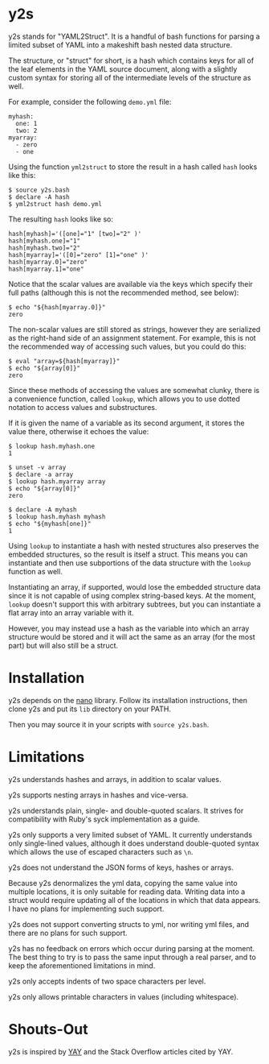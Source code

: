 y2s
===

y2s stands for "YAML2Struct".  It is a handful of bash functions for
parsing a limited subset of YAML into a makeshift bash nested data
structure.

The structure, or "struct" for short, is a hash which contains keys for
all of the leaf elements in the YAML source document, along with a
slightly custom syntax for storing all of the intermediate levels of the
structure as well.

For example, consider the following `demo.yml` file:

```
myhash:
  one: 1
  two: 2
myarray:
  - zero
  - one
```

Using the function `yml2struct` to store the result in a hash called
`hash` looks like this:

```
$ source y2s.bash
$ declare -A hash
$ yml2struct hash demo.yml
```

The resulting `hash` looks like so:

```
hash[myhash]='([one]="1" [two]="2" )'
hash[myhash.one]="1"
hash[myhash.two]="2"
hash[myarray]='([0]="zero" [1]="one" )'
hash[myarray.0]="zero"
hash[myarray.1]="one"
```

Notice that the scalar values are available via the keys which specify
their full paths (although this is not the recommended method, see
below):

```
$ echo "${hash[myarray.0]}"
zero
```

The non-scalar values are still stored as strings, however they are
serialized as the right-hand side of an assignment statement.  For
example, this is not the recommended way of accessing such values, but
you could do this:

```
$ eval "array=${hash[myarray]}"
$ echo "${array[0]}"
zero
```

Since these methods of accessing the values are somewhat clunky, there
is a convenience function, called `lookup`, which allows you to use
dotted notation to access values and substructures.

If it is given the name of a variable as its second argument, it stores
the value there, otherwise it echoes the value:

```
$ lookup hash.myhash.one
1
```

```
$ unset -v array
$ declare -a array
$ lookup hash.myarray array
$ echo "${array[0]}"
zero
```

```
$ declare -A myhash
$ lookup hash.myhash myhash
$ echo "${myhash[one]}"
1
```

Using `lookup` to instantiate a hash with nested structures also
preserves the embedded structures, so the result is itself a struct.
This means you can instantiate and then use subportions of the data
structure with the `lookup` function as well.

Instantiating an array, if supported, would lose the embedded structure
data since it is not capable of using complex string-based keys. At the
moment, `lookup` doesn't support this with arbitrary subtrees, but you
can instantiate a flat array into an array variable with it.

However, you may instead use a hash as the variable into which an array
structure would be stored and it will act the same as an array (for the
most part) but will also still be a struct.

Installation
============

y2s depends on the [nano] library.  Follow its installation
instructions, then clone y2s and put its `lib` directory on your PATH.

Then you may source it in your scripts with `source y2s.bash`.

Limitations
===========

y2s understands hashes and arrays, in addition to scalar values.

y2s supports nesting arrays in hashes and vice-versa.

y2s understands plain, single- and double-quoted scalars.  It strives
for compatibility with Ruby's syck implementation as a guide.

y2s only supports a very limited subset of YAML.  It currently
understands only single-lined values, although it does understand
double-quoted syntax which allows the use of escaped characters such as
`\n`.

y2s does not understand the JSON forms of keys, hashes or arrays.

Because y2s denormalizes the yml data, copying the same value into
multiple locations, it is only suitable for reading data.  Writing data
into a struct would require updating all of the locations in which that
data appears.  I have no plans for implementing such support.

y2s does not support converting structs to yml, nor writing yml files,
and there are no plans for such support.

y2s has no feedback on errors which occur during parsing at the moment.
The best thing to try is to pass the same input through a real parser,
and to keep the aforementioned limitations in mind.

y2s only accepts indents of two space characters per level.

y2s only allows printable characters in values (including whitespace).

Shouts-Out
==========

y2s is inspired by [YAY] and the Stack Overflow articles cited by YAY.

[nano]: https://github.com/binaryphile/nano
[YAY]:  https://github.com/johnlane/random-toolbox/blob/master/usr/lib/yay
